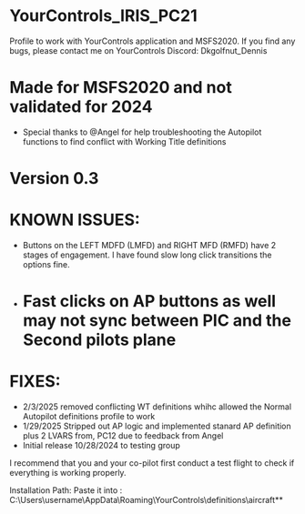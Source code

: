 # YourControls_IRIS_PC21
Profile to work with YourControls application and MSFS2020. If you find any bugs, please contact me on YourControls Discord: Dkgolfnut_Dennis

# Made for MSFS2020 and not validated for 2024

* Special thanks to @Angel for help troubleshooting the Autopilot functions to find conflict with Working Title definitions

# Version 0.3

# KNOWN ISSUES:
   -  Buttons on the LEFT MDFD (LMFD) and RIGHT MFD (RMFD) have 2 stages of engagement. I have found slow long click transitions the options fine.
   -  # Fast clicks on AP buttons as well may not sync between PIC and the Second pilots plane

# FIXES:
   - 2/3/2025 removed conflicting WT definitions whihc allowed the Normal Autopilot definitions profile to work
   - 1/29/2025 Stripped out AP logic and implemented stanard AP definition  plus 2 LVARS from, PC12 due to feedback from Angel
   - Initial release 10/28/2024 to testing group

I recommend that you and your co-pilot first conduct a test flight to check if everything is working properly.

Installation Path: Paste it into : C:\Users\username\AppData\Roaming\YourControls\definitions\aircraft**
